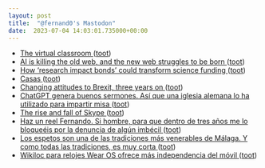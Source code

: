 ```yaml
---
layout: post
title:  "@fernand0's Mastodon"
date:  2023-07-04 14:03:01.735000+00:00
---
```

*  [The virtual classroom ](https://www.educationmattersmag.com.au/the-virtual-classroom) ([toot](https://mastodon.social/@fernand0/110656184761261212))
*  [AI is killing the old web, and the new web struggles to be born ](https://www.theverge.com/2023/6/26/23773914/ai-large-language-models-data-scraping-generation-remaking-we) ([toot](https://mastodon.social/@fernand0/110655497673097510))
*  [How ‘research impact bonds’ could transform science funding ](https://www.nature.com/articles/d41586-023-02070-) ([toot](https://mastodon.social/@fernand0/110655264749826914))
*  [Casas ](https://www.flickr.com/photos/fernand0/53007464156) ([toot](https://mastodon.social/@fernand0/110655256935626393))
*  [Changing attitudes to Brexit, three years on ](https://www.theguardian.com/politics/ng-interactive/2023/jan/30/changing-attitudes-to-brexit-three-years-o) ([toot](https://mastodon.social/@fernand0/110655022491630767))
*  [ChatGPT genera buenos sermones. Así que una iglesia alemana lo ha utilizado para impartir misa ](https://www.xataka.com/robotica-e-ia/chatgpt-genera-buenos-sermones-asi-que-iglesia-alemana-ha-utilizado-para-impartir-mis) ([toot](https://mastodon.social/@fernand0/110654871009676497))
*  [The rise and fall of Skype  ](https://www.cnbc.com/2023/07/02/the-rise-and-fall-of-skype.html) ([toot](https://mastodon.social/@fernand0/110654703267414625))
*  [Haz un reel Fernando. Si hombre, para que dentro de tres años me lo bloqueéis por la denuncia de algún imbécil ](https://mastodon.social/@fernand0/110651562149786868) ([toot](https://mastodon.social/@fernand0/110651562149786868))
*  [Los espetos son una de las tradiciones más venerables de Málaga. Y como todas las tradiciones, es muy corta ](https://www.xataka.com/magnet/espetos-tradiciones-venerables-malaga-como-todas-tradiciones-muy-cort) ([toot](https://mastodon.social/@fernand0/110651413615436730))
*  [Wikiloc para relojes Wear OS ofrece más independencia del móvil ](https://wwwhatsnew.com/2023/06/18/wikiloc-para-relojes-wear-os-ofrece-mas-independencia-del-movil) ([toot](https://mastodon.social/@fernand0/110651055737390289))

